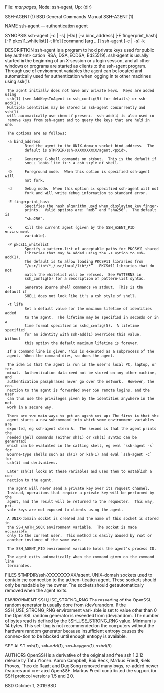 File: *manpages*,  Node: ssh-agent,  Up: (dir)

SSH-AGENT(1)              BSD General Commands Manual             SSH-AGENT(1)

NAME
     ssh-agent — authentication agent

SYNOPSIS
     ssh-agent [-c | -s] [-Dd] [-a bind_address] [-E fingerprint_hash]
               [-P pkcs11_whitelist] [-t life] [command [arg ...]]
     ssh-agent [-c | -s] -k

DESCRIPTION
     ssh-agent is a program to hold private keys used for public key authenti‐
     cation (RSA, DSA, ECDSA, Ed25519).  ssh-agent is usually started in the
     beginning of an X-session or a login session, and all other windows or
     programs are started as clients to the ssh-agent program.  Through use of
     environment variables the agent can be located and automatically used for
     authentication when logging in to other machines using ssh(1).

     The agent initially does not have any private keys.  Keys are added using
     ssh(1) (see AddKeysToAgent in ssh_config(5) for details) or ssh-add(1).
     Multiple identities may be stored in ssh-agent concurrently and ssh(1)
     will automatically use them if present.  ssh-add(1) is also used to
     remove keys from ssh-agent and to query the keys that are held in one.

     The options are as follows:

     -a bind_address
             Bind the agent to the UNIX-domain socket bind_address.  The
             default is $TMPDIR/ssh-XXXXXXXXXX/agent.<ppid>.

     -c      Generate C-shell commands on stdout.  This is the default if
             SHELL looks like it's a csh style of shell.

     -D      Foreground mode.  When this option is specified ssh-agent will
             not fork.

     -d      Debug mode.  When this option is specified ssh-agent will not
             fork and will write debug information to standard error.

     -E fingerprint_hash
             Specifies the hash algorithm used when displaying key finger‐
             prints.  Valid options are: “md5” and “sha256”.  The default is
             “sha256”.

     -k      Kill the current agent (given by the SSH_AGENT_PID environment
             variable).

     -P pkcs11_whitelist
             Specify a pattern-list of acceptable paths for PKCS#11 shared
             libraries that may be added using the -s option to ssh-add(1).
             The default is to allow loading PKCS#11 libraries from
             “/usr/lib*/*,/usr/local/lib*/*”.  PKCS#11 libraries that do not
             match the whitelist will be refused.  See PATTERNS in
             ssh_config(5) for a description of pattern-list syntax.

     -s      Generate Bourne shell commands on stdout.  This is the default if
             SHELL does not look like it's a csh style of shell.

     -t life
             Set a default value for the maximum lifetime of identities added
             to the agent.  The lifetime may be specified in seconds or in a
             time format specified in sshd_config(5).  A lifetime specified
             for an identity with ssh-add(1) overrides this value.  Without
             this option the default maximum lifetime is forever.

     If a command line is given, this is executed as a subprocess of the
     agent.  When the command dies, so does the agent.

     The idea is that the agent is run in the user's local PC, laptop, or ter‐
     minal.  Authentication data need not be stored on any other machine, and
     authentication passphrases never go over the network.  However, the con‐
     nection to the agent is forwarded over SSH remote logins, and the user
     can thus use the privileges given by the identities anywhere in the net‐
     work in a secure way.

     There are two main ways to get an agent set up: The first is that the
     agent starts a new subcommand into which some environment variables are
     exported, eg ssh-agent xterm &.  The second is that the agent prints the
     needed shell commands (either sh(1) or csh(1) syntax can be generated)
     which can be evaluated in the calling shell, eg eval `ssh-agent -s` for
     Bourne-type shells such as sh(1) or ksh(1) and eval `ssh-agent -c` for
     csh(1) and derivatives.

     Later ssh(1) looks at these variables and uses them to establish a con‐
     nection to the agent.

     The agent will never send a private key over its request channel.
     Instead, operations that require a private key will be performed by the
     agent, and the result will be returned to the requester.  This way, pri‐
     vate keys are not exposed to clients using the agent.

     A UNIX-domain socket is created and the name of this socket is stored in
     the SSH_AUTH_SOCK environment variable.  The socket is made accessible
     only to the current user.  This method is easily abused by root or
     another instance of the same user.

     The SSH_AGENT_PID environment variable holds the agent's process ID.

     The agent exits automatically when the command given on the command line
     terminates.

FILES
     $TMPDIR/ssh-XXXXXXXXXX/agent.<ppid>
             UNIX-domain sockets used to contain the connection to the authen‐
             tication agent.  These sockets should only be readable by the
             owner.  The sockets should get automatically removed when the
             agent exits.

ENVIRONMENT
     SSH_USE_STRONG_RNG
             The reseeding of the OpenSSL random generator is usually done
             from /dev/urandom.  If the SSH_USE_STRONG_RNG environment vari‐
             able is set to value other than 0 the OpenSSL random generator is
             reseeded from /dev/random.  The number of bytes read is defined
             by the SSH_USE_STRONG_RNG value.  Minimum is 14 bytes.  This set‐
             ting is not recommended on the computers without the hardware
             random generator because insufficient entropy causes the connec‐
             tion to be blocked until enough entropy is available.

SEE ALSO
     ssh(1), ssh-add(1), ssh-keygen(1), sshd(8)

AUTHORS
     OpenSSH is a derivative of the original and free ssh 1.2.12 release by
     Tatu Ylonen.  Aaron Campbell, Bob Beck, Markus Friedl, Niels Provos, Theo
     de Raadt and Dug Song removed many bugs, re-added newer features and cre‐
     ated OpenSSH.  Markus Friedl contributed the support for SSH protocol
     versions 1.5 and 2.0.

BSD                             October 1, 2019                            BSD
